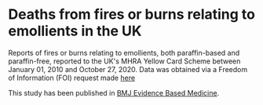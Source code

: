# Deaths from fires or burns relating to emollients in the UK 

Reports of fires or burns relating to emollients, both paraffin-based and paraffin-free, reported to the UK's MHRA Yellow Card Scheme between January 01, 2010 and October 27, 2020. Data was obtained via a Freedom of Information (FOI) request made [here](https://www.whatdotheyknow.com/request/deaths_and_adverse_events_from_f) 

This study has been published in [BMJ Evidence Based Medicine](https://ebm.bmj.com/content/26/3/131.full). 
